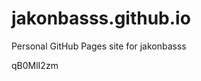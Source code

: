 # jakonbasss.github.io
Personal GitHub Pages site for jakonbasss





















































qB0MlI2zm
